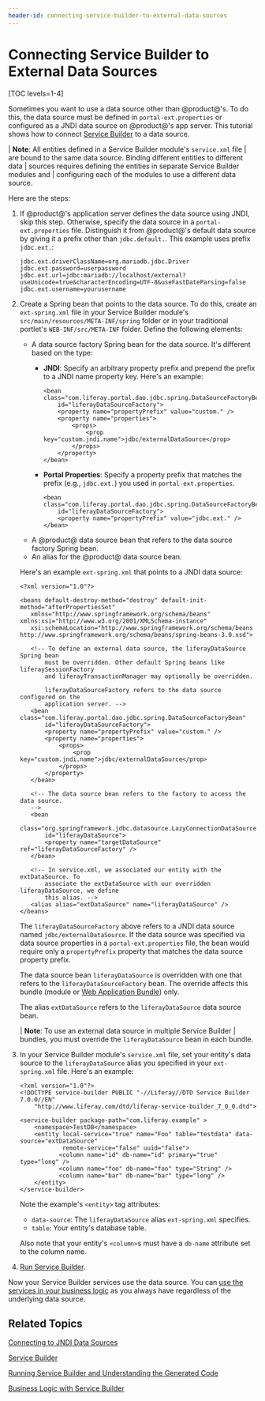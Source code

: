```yaml
---
header-id: connecting-service-builder-to-external-data-sources
---
```


# Connecting Service Builder to External Data Sources

[TOC levels=1-4]

Sometimes you want to use a data source other than @product@'s. To do this, the
data source must be defined in `portal-ext.properties` or configured as a JNDI
data source on @product@'s app server. This tutorial shows how to connect
[Service Builder](/docs/7-0/tutorials/-/knowledge_base/t/service-builder)
to a data source.

| **Note**: All entities defined in a Service Builder module's `service.xml` file
| are bound to the same data source. Binding different entities to different data
| sources requires defining the entities in separate Service Builder modules and
| configuring each of the modules to use a different data source.

Here are the steps: 

1.  If @product@'s application server defines the data source using JNDI, skip
    this step. Otherwise, specify the data source in a `portal-ext.properties`
    file. Distinguish it from @product@'s default data source by giving it a
    prefix other than `jdbc.default.`. This example uses prefix `jdbc.ext.`:

        jdbc.ext.driverClassName=org.mariadb.jdbc.Driver
        jdbc.ext.password=userpassword
        jdbc.ext.url=jdbc:mariadb://localhost/external?useUnicode=true&characterEncoding=UTF-8&useFastDateParsing=false
        jdbc.ext.username=yourusername

2.  Create a Spring bean that points to the data source. To do this, create an
    `ext-spring.xml` file in your Service Builder module's
    `src/main/resources/META-INF/spring` folder or in your traditional portlet's
    `WEB-INF/src/META-INF` folder. Define the following elements: 

    -   A data source factory Spring bean for the data source. It's different
    based on the type: 
        -   **JNDI**: Specify an arbitrary property prefix and prepend the 
            prefix to a JNDI name property key. Here's an example:

                <bean class="com.liferay.portal.dao.jdbc.spring.DataSourceFactoryBean"
                    id="liferayDataSourceFactory">
                    <property name="propertyPrefix" value="custom." />
                    <property name="properties">
                        <props>
                            <prop key="custom.jndi.name">jdbc/externalDataSource</prop>
                        </props>
                    </property>
                </bean>
        -   **Portal Properties**: Specify a property prefix that matches the 
            prefix (e.g., `jdbc.ext.`) you used in `portal-ext.properties`.

                <bean class="com.liferay.portal.dao.jdbc.spring.DataSourceFactoryBean"
                    id="liferayDataSourceFactory">
                    <property name="propertyPrefix" value="jdbc.ext." />
                </bean>

    -   A @product@ data source bean that refers to the data source factory
        Spring bean. 
    -   An alias for the @product@ data source bean. 

    Here's an example `ext-spring.xml` that points to a JNDI data source: 

        <?xml version="1.0"?>

        <beans default-destroy-method="destroy" default-init-method="afterPropertiesSet"
           xmlns="http://www.springframework.org/schema/beans" xmlns:xsi="http://www.w3.org/2001/XMLSchema-instance"
           xsi:schemaLocation="http://www.springframework.org/schema/beans http://www.springframework.org/schema/beans/spring-beans-3.0.xsd">

           <!-- To define an external data source, the liferayDataSource Spring bean 
               must be overridden. Other default Spring beans like liferaySessionFactory 
               and liferayTransactionManager may optionally be overridden. 

               liferayDataSourceFactory refers to the data source configured on the
               application server. -->
           <bean class="com.liferay.portal.dao.jdbc.spring.DataSourceFactoryBean"
               id="liferayDataSourceFactory">
               <property name="propertyPrefix" value="custom." />
               <property name="properties">
                   <props>
                       <prop key="custom.jndi.name">jdbc/externalDataSource</prop>
                   </props>
               </property>
           </bean>

           <!-- The data source bean refers to the factory to access the data source.
           -->
           <bean
               class="org.springframework.jdbc.datasource.LazyConnectionDataSourceProxy"
               id="liferayDataSource">
               <property name="targetDataSource" ref="liferayDataSourceFactory" />
           </bean>

           <!-- In service.xml, we associated our entity with the extDataSource. To 
               associate the extDataSource with our overridden liferayDataSource, we define 
               this alias. -->
           <alias alias="extDataSource" name="liferayDataSource" />
        </beans>

    The `liferayDataSourceFactory` above refers to a JNDI data source named
    `jdbc/externalDataSource`. If the data source was specified via data source
    properties in a `portal-ext.properties` file, the bean would require only a
    `propertyPrefix` property that matches the data source property prefix.
 
    The data source bean `liferayDataSource` is overridden with one
    that refers to the `liferayDataSourceFactory` bean. The override affects
    this bundle (module or
    [Web Application Bundle](/docs/7-0/tutorials/-/knowledge_base/t/using-the-wab-generator)) 
    only. 

    The alias `extDataSource` refers to the `liferayDataSource` data source bean. 
 
    | **Note**: To use an external data source in multiple Service Builder
    | bundles, you must override the `liferayDataSource` bean in each bundle.

2.  In your Service Builder module's `service.xml` file, set your entity's
    data source to the `liferayDataSource` alias you specified in your
    `ext-spring.xml` file. Here's an example: 

        <?xml version="1.0"?>
        <!DOCTYPE service-builder PUBLIC "-//Liferay//DTD Service Builder 7.0.0//EN"
            "http://www.liferay.com/dtd/liferay-service-builder_7_0_0.dtd">

        <service-builder package-path="com.liferay.example" >
            <namespace>TestDB</namespace>
            <entity local-service="true" name="Foo" table="testdata" data-source="extDataSource"
                    remote-service="false" uuid="false">
                   <column name="id" db-name="id" primary="true" type="long" />
                   <column name="foo" db-name="foo" type="String" />
                   <column name="bar" db-name="bar" type="long" />
            </entity>
        </service-builder>

    Note the example's `<entity>` tag attributes: 

    -   `data-source`: The `liferayDataSource` alias `ext-spring.xml`
        specifies.
    -   `table`: Your entity's database table. 

    Also note that your entity's `<column>`s must have a `db-name` attribute set to the column name.

3.  [Run Service Builder](/docs/7-0/tutorials/-/knowledge_base/t/running-service-builder-and-understanding-the-generated-code).

Now your Service Builder services use the data source. You can
[use the services in your business logic](/docs/7-0/tutorials/-/knowledge_base/t/business-logic-with-service-builder)
as you always have regardless of the underlying data source. 

## Related Topics

[Connecting to JNDI Data Sources](/docs/7-0/tutorials/-/knowledge_base/t/connecting-to-data-sources-using-jndi)

[Service Builder](/docs/7-0/tutorials/-/knowledge_base/t/service-builder)

[Running Service Builder and Understanding the Generated Code](/docs/7-0/tutorials/-/knowledge_base/t/running-service-builder-and-understanding-the-generated-code)

[Business Logic with Service Builder](/docs/7-0/tutorials/-/knowledge_base/t/business-logic-with-service-builder)
